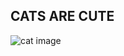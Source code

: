 ## CATS ARE CUTE

![cat image](https://encrypted-tbn0.gstatic.com/images?q=tbn:ANd9GcQevRvDobkg5KIs_paumfBgU5smn4-gD5JT2zyTih3ZgLaho23pBzo_yhAI_YRs920Fvv-e-UdGSGa-DcLDWGECyQ)


